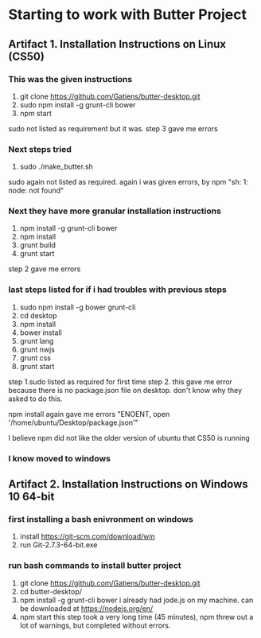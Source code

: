 Starting to work with Butter Project
====================================

Artifact 1. Installation Instructions on Linux (CS50)
--------------------------------------------------

### This was the given instructions

1. git clone https://github.com/Gatiens/butter-desktop.git
2. sudo npm install -g grunt-cli bower
3. npm start

sudo not listed as requirement but it was.
step 3 gave me errors

### Next steps tried

1. sudo ./make_butter.sh

sudo again not listed as required.
again i was given errors, by npm "sh: 1: node: not found"

### Next they have more granular installation instructions

1. npm install -g grunt-cli bower
2. npm install
3. grunt build
4. grunt start

step 2 gave me errors

### last steps listed for if i had troubles with previous steps

1. sudo npm install -g bower grunt-cli
2. cd desktop
3. npm install
4. bower install
5. grunt lang
6. grunt nwjs
7. grunt css
8. grunt start

step 1.sudo listed as required for first time
step 2. this gave me error because there is no package.json file on desktop. don't know why they asked to do this.

npm install again gave me errors "ENOENT, open '/home/ubuntu/Desktop/package.json'"

I believe npm did not like the older version of ubuntu that CS50 is running

### I know moved to windows


Artifact 2. Installation Instructions on Windows 10 64-bit
----------------------------------------------------------

### first installing a bash enivronment on windows
1. install https://git-scm.com/download/win
2. run Git-2.7.3-64-bit.exe

### run bash commands to install butter project
1. git clone https://github.com/Gatiens/butter-desktop.git
2. cd butter-desktop/
3. npm install -g grunt-cli bower
i already had jode.js on my machine. can be downloaded at https://nodejs.org/en/
4. npm start
this step took a very long time (45 minutes), npm threw out a lot of warnings, but completed without errors.
